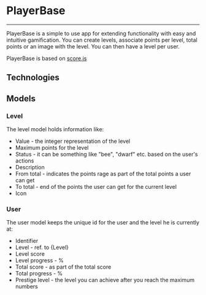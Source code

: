 # PlayerBase

-----

PlayerBase is a simple to use app for extending functionality with easy and intuitive gamification. 
You can create levels, associate points per level, total points or an image with the level. You can then have a level per user.

PlayerBase is based on [score.js](http://mulhoon.github.io/score.js/)

## Technologies

## Models

### Level

The level model holds information like:

* Value - the integer representation of the level
* Maximum points for the level
* Status - it can be something like "bee", "dwarf" etc. based on the user's actions
* Description
* From total - indicates the points rage as part of the total points a user can get
* To total - end of the points the user can get for the current level
* Icon

### User

The user model keeps the unique id for the user and the level he is currently at:

* Identifier
* Level - ref. to {Level}
* Level score
* Level progress - %
* Total score - as part of the total score
* Total progress - % 
* Prestige level - the level you can achieve after you reach the maximum numbers


